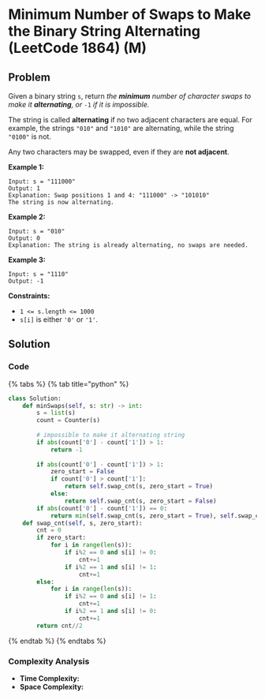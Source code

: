 # Minimum Number of Swaps to Make the Binary String Alternating \(LeetCode 1864\) \(M\)

## Problem

Given a binary string `s`, return _the **minimum** number of character swaps to make it **alternating**, or_ `-1` _if it is impossible._

The string is called **alternating** if no two adjacent characters are equal. For example, the strings `"010"` and `"1010"` are alternating, while the string `"0100"` is not.

Any two characters may be swapped, even if they are **not adjacent**.

**Example 1:**

```text
Input: s = "111000"
Output: 1
Explanation: Swap positions 1 and 4: "111000" -> "101010"
The string is now alternating.
```

**Example 2:**

```text
Input: s = "010"
Output: 0
Explanation: The string is already alternating, no swaps are needed.
```

**Example 3:**

```text
Input: s = "1110"
Output: -1
```

**Constraints:**

* `1 <= s.length <= 1000`
* `s[i]` is either `'0'` or `'1'`.

## Solution 

### Code

{% tabs %}
{% tab title="python" %}
```python
class Solution:
    def minSwaps(self, s: str) -> int:
        s = list(s)
        count = Counter(s)
        
        # impossible to make it alternating string
        if abs(count['0'] - count['1']) > 1:
            return -1
        
        if abs(count['0'] - count['1']) > 1:
            zero_start = False
            if count['0'] > count['1']:
                return self.swap_cnt(s, zero_start = True)
            else:
                return self.swap_cnt(s, zero_start = False)
        if abs(count['0'] - count['1']) == 0:
            return min(self.swap_cnt(s, zero_start = True), self.swap_cnt(s, zero_start = False))
    def swap_cnt(self, s, zero_start):
        cnt = 0
        if zero_start:
            for i in range(len(s)):
                if i%2 == 0 and s[i] != 0:
                    cnt+=1
                if i%2 == 1 and s[i] != 1:
                    cnt+=1
        else:
            for i in range(len(s)):
                if i%2 == 0 and s[i] != 1:
                    cnt+=1
                if i%2 == 1 and s[i] != 0:
                    cnt+=1
        return cnt//2
```
{% endtab %}
{% endtabs %}

### Complexity Analysis

* **Time Complexity:**
* **Space Complexity:**


